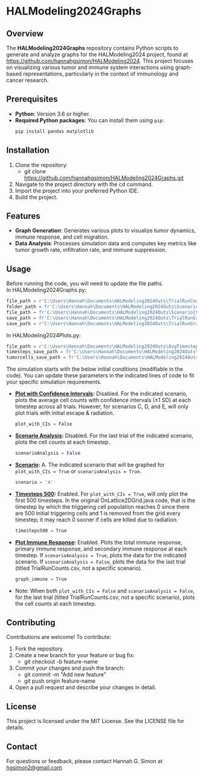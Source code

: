 # HALModeling2024Graphs

## Overview
The **HALModeling2024Graphs** repository contains Python scripts to generate and analyze graphs for the HALModeling2024 project, found at https://github.com/hannahgsimon/HALModeling2024. This project focuses on visualizing various tumor and immune system interactions using graph-based representations, particularly in the context of immunology and cancer research.

## Prerequisites
- **Python**: Version 3.6 or higher.
- **Required Python packages**: You can install them using `pip`:
   ```bash
   pip install pandas matplotlib

## Installation
1. Clone the repository:
    - git clone https://github.com/hannahgsimon/HALModeling2024Graphs.git
2. Navigate to the project directory with the cd command.
3. Import the project into your preferred Python IDE.
4. Build the project.

## Features
- **Graph Generation**: Generates various plots to visualize tumor dynamics, immune response, and cell migration.
- **Data Analysis**: Processes simulation data and computes key metrics like tumor growth rate, infiltration rate, and immune suppression.

## Usage
Before running the code, you will need to update the file paths.  
In HALModeling2024Graphs.py:  
  ```python
  file_path = r'C:\Users\Hannah\Documents\HALModeling2024Outs\TrialRunCounts.csv'
  folder_path = fr'C:\Users\Hannah\Documents\HALModeling2024Outs\Scenario{scenario}\*.csv'
  file_path = fr'C:\Users\Hannah\Documents\HALModeling2024Outs\Scenario{scenario}\*.csv'
  save_path = fr'C:\Users\Hannah\Documents\HALModeling2024Outs\TrialRunGraphScenario{scenario}.png'
  save_path = r'C:\Users\Hannah\Documents\HALModeling2024Outs\TrialRunGraphImmuneResponse.png'
   ```
In HALModeling2024Plots.py:  
  ```python
  file_path = r'C:\Users\Hannah\Documents\HALModeling2024Outs\AvgTimestepstoEscape.csv'
  timesteps_save_path = fr'C:\Users\Hannah\Documents\HALModeling2024Outs\BoxplotTimesteps.png'
  tumorcells_save_path = fr'C:\Users\Hannah\Documents\HALModeling2024Outs\BoxplotTumorCells.png'
  ```

The simulation starts with the below initial conditions (modifiable in the code). You can update these parameters in the indicated lines of code to fit your specific simulation requirements.
- **<ins>Plot with Confidence Intervals</ins>:** Disabled. For the indicated scenario, plots the average cell counts with confidence intervals (±1 SD) at each timestep across all trials. However, for scenarios C, D, and E, will only plot trials with initial escape & radiation.
     ```python
    plot_with_CIs = False
     ```
- **<ins>Scenario Analysis</ins>:** Disabled. For the last trial of the indicated scenario, plots the cell counts at each timestep.
     ```python
     scenarioAnalysis = False
     ```
- **<ins>Scenario</ins>:** A. The indicated scenario that will be graphed for `plot_with_CIs = True` or `scenarioAnalysis = True`.
     ```python
    scenario = 'A'
     ```
- **<ins>Timesteps 500</ins>:** Enabled. For `plot_with_CIs = True`, will only plot the first 500 timesteps. In the original OnLattice2DGrid.java code, that is the timestep by which the triggering cell population reaches 0 since there are 500 initial triggering cells and 1 is removed from the grid every timestep; it may reach 0 sooner if cells are killed due to radiation.
     ```python
    timesteps500 = True
     ```
- **<ins>Plot Immune Response</ins>:** Enabled. Plots the total immune response, primary immune response, and secondary immune response at each timestep. If `scenarioAnalysis = True`, plots the data for the indicated scenario. If `scenarioAnalysis = False`, plots the data for the last trial (titled TrialRunCounts.csv, not a specific scenario).
     ```python
    graph_immune = True
     ```
- Note: When both `plot_with_CIs = False` and `scenarioAnalysis = False`, for the last trial (titled TrialRunCounts.csv, not a specific scenario), plots the cell counts at each timestep.
                    
## Contributing
Contributions are welcome! To contribute:
1. Fork the repository.
2. Create a new branch for your feature or bug fix:
    - git checkout -b feature-name
3. Commit your changes and push the branch:
    - git commit -m "Add new feature"
    - git push origin feature-name
4. Open a pull request and describe your changes in detail.

## License
This project is licensed under the MIT License. See the LICENSE file for details.

## Contact
For questions or feedback, please contact Hannah G. Simon at hgsimon2@gmail.com.
